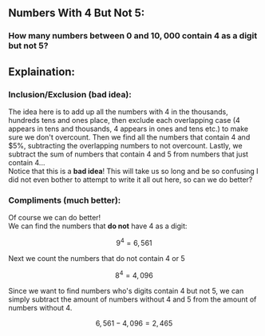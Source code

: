 ## Numbers With $4$ But Not $5$:
### How many numbers between $0$ and $10,000$ contain $4$ as a digit but not $5$?
## Explaination:
### Inclusion/Exclusion (bad idea):
The idea here is to add up all the numbers with $4$ in the thousands, hundreds tens and ones place, then exclude each overlapping case ($4$ appears in tens and thousands, $4$ appears in ones and tens etc.) to make sure we don't overcount.  Then we find all the numbers that contain $4$ and $5%, subtracting the overlapping numbers to not overcount.  Lastly, we subtract the sum of numbers that contain $4$ and $5$ from numbers that just contain $4$...  
Notice that this is a **bad idea**!  This will take us so long and be so confusing I did not even bother to attempt to write it all out here, so can we do better?  
### Compliments (much better):
Of course we can do better!  
We can find the numbers that **do not** have $4$ as a digit:  
```math
9^4 = 6,561
```
Next we count the numbers that do not contain $4$ or $5$
```math
8^4 = 4,096
```
Since we want to find numbers who's digits contain $4$ but not $5$, we can simply subtract the amount of numbers without $4$ and $5$ from the amount of numbers without $4$.  
```math
6,561 - 4,096 = 2,465
```
